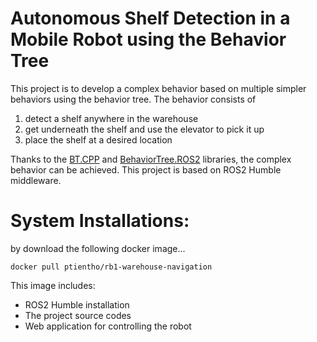 # Autonomous Shelf Detection in a Mobile Robot using the Behavior Tree

This project is to develop a complex behavior based on multiple simpler behaviors using the behavior tree.
The behavior consists of 

1. detect a shelf anywhere in the warehouse
2. get underneath the shelf and use the elevator to pick it up
3. place the shelf at a desired location

Thanks to the [BT.CPP](https://github.com/BehaviorTree/BehaviorTree.CPP/tree/master) and [BehaviorTree.ROS2](https://github.com/BehaviorTree/BehaviorTree.ROS2) libraries, the complex behavior can be achieved.
This project is based on ROS2 Humble middleware.

# System Installations:

by download the following docker image...

```docker pull ptientho/rb1-warehouse-navigation```

This image includes: 

- ROS2 Humble installation
- The project source codes
- Web application for controlling the robot


